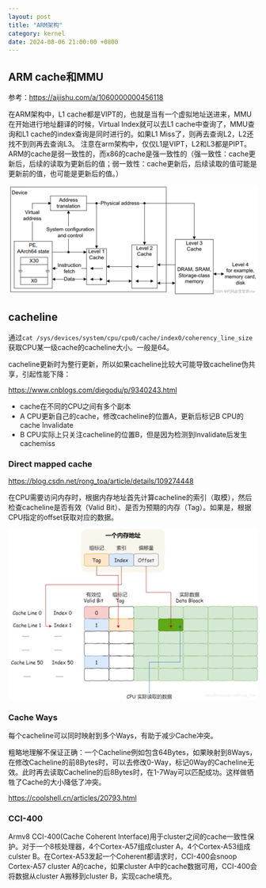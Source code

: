 ```yaml
---
layout: post
title: "ARM架构"
category: kernel
date: 2024-08-06 21:00:00 +0800
---
```


## ARM cache和MMU

参考：<https://aijishu.com/a/1060000000456118>

在ARM架构中，L1 cache都是VIPT的，也就是当有一个虚拟地址送进来，MMU在开始进行地址翻译的时候，Virtual Index就可以去L1 cache中查询了，MMU查询和L1 cache的index查询是同时进行的。如果L1 Miss了，则再去查询L2，L2还找不到则再去查询L3。 注意在arm架构中，仅仅L1是VIPT，L2和L3都是PIPT。ARM的cache是弱一致性的，而x86的cache是强一致性的（强一致性：cache更新后，后续的读取为更新后的值；弱一致性：cache更新后，后续读取的值可能是更新前的值，也可能是更新后的值。）

<img src="https://github.com/Geass-LL/draw/raw/master/github-io/ARM-cache-MMU.png" style="zoom:50%" />

## cacheline

通过`cat /sys/devices/system/cpu/cpu0/cache/index0/coherency_line_size`获取CPU某一级cache的cacheline大小。一般是64。

cacheline更新时为整行更新，所以如果cacheline比较大可能导致cacheline伪共享，引起性能下降：

<https://www.cnblogs.com/diegodu/p/9340243.html>

* cache在不同的CPU之间有多个副本
* A CPU更新自己的cache，修改cacheline的位置A，更新后标记B CPU的cache Invalidate
* B CPU实际上只关注cacheline的位置B，但是因为检测到Invalidate后发生cachemiss

### Direct mapped cache

<https://blog.csdn.net/rong_toa/article/details/109274448>

在CPU需要访问内存时，根据内存地址首先计算cacheline的索引（取模），然后检查cacheline是否有效（Valid Bit）、是否为预期的内存（Tag）。如果是，根据CPU指定的offset获取对应的数据。

<img src="https://github.com/Geass-LL/draw/raw/master/github-io/direct-mapped-cache.png" style="zoom:50%" />

### Cache Ways

每个cacheline可以同时映射到多个Ways，有助于减少Cache冲突。

粗略地理解不保证正确：一个Cacheline例如包含64Bytes，如果映射到8Ways，在修改Cacheline的前8Bytes时，可以去修改0-Way，标记0Way的Cacheline无效。此时再去读取Cacheline的后8Bytes时，在1-7Way可以匹配成功。这样做牺牲了Cache的大小降低了冲突。

<https://coolshell.cn/articles/20793.html>

### CCI-400

Armv8 CCI-400(Cache Coherent Interface)用于cluster之间的cache一致性保护。对于一个8核处理器，4个Cortex-A57组成cluster A，4个Cortex-A53组成culster B。在Cortex-A53发起一个Coherent都请求时，CCI-400会snoop Cortex-A57 cluster A的cache，如果cluster A中的cache数据可用，CCI-400会将数据从cluster A搬移到cluster B，实现cache填充。
